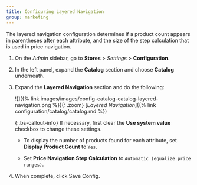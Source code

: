 ```yaml
---
title: Configuring Layered Navigation
group: marketing
---
```


The layered navigation configuration determines if a product count appears in parentheses after each attribute, and the size of the step calculation that is used in price navigation.

1. On the _Admin_ sidebar, go to **Stores** > _Settings_ > **Configuration**.

1. In the left panel, expand the **Catalog** section and choose **Catalog** underneath.

1. Expand the **Layered Navigation** section and do the following:

    ![]({% link images/images/config-catalog-catalog-layered-navigation.png %}){: .zoom}
    [_Layered Navigation_]({% link configuration/catalog/catalog.md %})

    {:.bs-callout-info}
    If necessary, first clear the **Use system value** checkbox to change these settings.

    - To display the number of products found for each attribute, set **Display Product Count** to `Yes`.

    - Set **Price Navigation Step Calculation** to `Automatic (equalize price ranges)`.

1. When complete, click <span class="btn">Save Config</span>.
